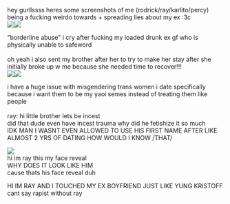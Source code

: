 <p>hey gurllssss heres some screenshots of me (rodrick/ray/karlito/percy) being a fucking weirdo towards + spreading lies about my ex :3c<br><img src="https://i.imgur.com/tqiyaey.png"><img src="https://i.imgur.com/ggDsv3B.png"></p>

<p>"borderline abuse" i cry after fucking my loaded drunk ex gf who is physically unable to safeword<br><br>oh yeah i also sent my brother after her to try to make her stay after she initially broke up w me because she needed time to recover!!!<br><img src="https://i.imgur.com/bQKsSnQ.png"><img src="https://i.imgur.com/6M50Jz5.png"></p>

<p>i have a huge issue with misgendering trans women i date specifically because i want them to be my yaoi semes instead of treating them like people<br><br>ray: hi little brother lets be incest<br>did that dude even have incest trauma why did he fetishize it so much<br>IDK MAN I WASNT EVEN ALLOWED TO USE HIS FIRST NAME AFTER LIKE ALMOST 2 YRS OF DATING HOW WOULD I KNOW /THAT/</p>

<p><img src="https://i.redd.it/4lr7ph7d2b5d1.jpeg"><br>hi im ray this my face reveal<br>WHY DOES IT LOOK LIKE HIM<br>cause thats his face reveal duh</p>
<p>HI IM RAY AND I TOUCHED MY EX BOYFRIEND JUST LIKE YUNG KRISTOFF cant say rapist without ray</p>

